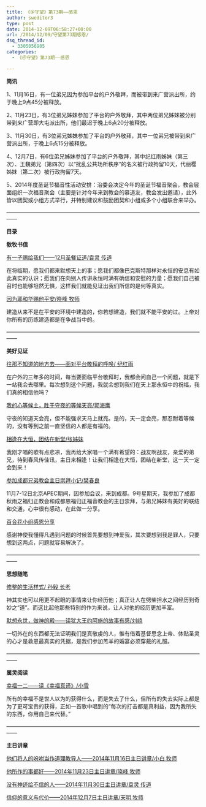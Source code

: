 ```yaml
---
title: 《＠守望》第73期——感恩
author: sweditor3
type: post
date: 2014-12-09T06:58:27+00:00
url: /2014/12/09/守望第73期感恩/
dsq_thread_id:
  - 3305056905
categories:
  - 《＠守望》第73期——感恩

---
```

**简讯**

1、11月16日，有一位弟兄因为参加平台的户外敬拜，而被带到来广营派出所，约于晚上9点45分被释放。

2、11月23日，有3位弟兄姊妹参加了平台的户外敬拜，其中两位弟兄姊妹被分别带到来广营即大屯派出所，他们最迟于晚上6点20分被释放。

3、11月30日，有3位弟兄姊妹参加了平台的户外敬拜，其中一位弟兄被带到来广营派出所，于晚上6点15分被释放。

4、12月7日，有6位弟兄姊妹参加了平台的户外敬拜，其中纪红雨姊妹（第三次）、王魏弟兄（第四次）以“扰乱公共场所秩序”的名义被行政拘留10天，代丽樱姊妹（第二次）被行政拘留7天。

5、2014年度圣诞节福音性活动安排：治委会决定今年的圣诞节福音聚会，教会层面组织一次福音聚会（主要是针对今年来到教会的慕道友，教会发出邀请），此外皆以团契或小组方式举行，并特别建议和鼓励团契和小组或多个小组联合来举办。

——————————————————————————————————————

**目录**

**敎牧书信**

[有一子赐给我们——12月圣餐证道/袁灵 传道][1]
  
在将临期，愿我们都来默想天上的事；愿我们都像巴克斯特那样对永恒的安息有如此真实的认识；愿我们在向别人传讲永恒时满有确信和安慰的力量；愿我们自己被召时也能够坦然无惧，这样我们就能见证出我们所信的是何等真实。

[因为耶和华赐他平安/晓峰 牧师][2]
  
建造从来不是在平安的环境中建造的，你若想建造，我们就不能平安的过。上帝对你所有的历练建造都是在争战当中的。

——————————————————————————————————————

**美好见证**

[往那不知道的地方去——面对平台敬拜的呼唤/ 纪红雨][3]

在户外的三年多的时间，每当要面临平台敬拜时，我都会问自己一个问题，就是下一站我会去哪里。每次想到这个问题，我就会想到我们在天上那永恒中的祝福，我们真的相信他吗？

[我的心等候主，胜于守夜的等候天亮/郭海鹰][4]

守夜的知道天会亮，但不能强求天马上就亮。是的，天一定会亮，那忍耐着等候的，没有等到之前一直坚信的人都是有福的。

[相逢在大恒，团结在新堂/张姊妹][5]
  
我刚才唱的歌有点悲凉，我再给大家唱一个满有希望的：战友啊战友，亲爱的弟兄，待到春风传佳讯，主日来相逢！让我们相逢在大恒，团结在新堂，这一天一定会到来！

[参加成都兄弟教会主日崇拜小记/樊春良][6]
  
11月7-12日北京APEC期间，因参加会议，来到成都。9号星期天，我参加了成都秋雨之福归正教会和成都恩福归正福音教会的主日崇拜，与弟兄姊妹有美好的联结和交通，心中很有感动，在此做一分享。

[百合花小组感恩分享][7]
  
感谢神使我懂得凡遇到问题的时候首先要想到神爱我，其次要想到我是罪人，只要想到这两点，问题就容易解决了。

——————————————————————————————————————

**思想随笔**

[修整的生活样式/ 孙毅 长老][8]
  
神其实也可以用更不起眼的事情来让你经历他；真正让人在劈柴担水之间经历到奇妙之“道”。而这比起他那些特别的作为来说，让人对他的经历更加丰富。

[默想永世，做神的殿——读犹大王约阿施的故事有感/刘峣][9]
  
一切外在的东西都无法证明我们是真敬虔的人，惟有借着基督思念上帝、体贴圣灵的心才是救恩最真实的凭据，是我们参加羔羊的婚宴必须穿戴的礼服。

——————————————————————————————————————

**属灵阅读**

[幸福一二——读《幸福真谛》/小雪][10]
  
所有的幸福不是世人以为的获得什么，而是失去了什么，但所有的失去实际上都是为了更可宝贵的获得，正如一首歌中唱到的“每次的打击都是真利益，因为我所失的东西，你用自己来代替。”

——————————————————————————————————————

**主日讲章**

[他们将人的吩咐当作道理教导人——2014年11月16日主日讲章/小白 牧师][11]
  
[他所作的事都好——2014年11月23日主日讲章/晓峰 牧师][12]
  
[没有神迹给不信的人——2014年11月30日主日讲章/袁灵 传道][13]
  
[信仰的意义与代价——2014年12月7日主日讲章/天明 牧师][14]

 [1]: /2014/12/09/有一子赐给我们文袁灵12月圣餐证道/
 [2]: /2014/12/09/从始至终活在神面前10月15日祷告会分享文晓峰/
 [3]: /2014/12/09/往那不知道的地方去面对平台敬拜的呼唤文/
 [4]: /2014/12/09/我的心等候主胜于守夜的等候天亮文郭海鹰/
 [5]: /2014/12/09/相逢在大恒团结在新堂文张阿姨1112祷告会分享/
 [6]: /2014/12/09/参加成都兄弟教会主日崇拜小记文樊春良/
 [7]: /2014/12/09/百合花小组感恩分享/
 [8]: /2014/12/09/被修剪的生活样式/
 [9]: /2014/12/09/默想永世做神的殿读犹大王约阿施的故事有/
 [10]: /2014/12/09/幸福一二读幸福真谛文小雪/
 [11]: /2014/11/15/他们将人的吩咐当作道理教导人2014年11月16日主日/
 [12]: /2014/11/21/他所作的事都好2014年11月23日主日讲章晓峰牧师/
 [13]: /2014/11/28/没有神迹给不信的人2014年11月30日主日讲章袁灵传/
 [14]: /2014/12/05/信仰的意义与代价2014年12月7日主日讲章天明牧师/